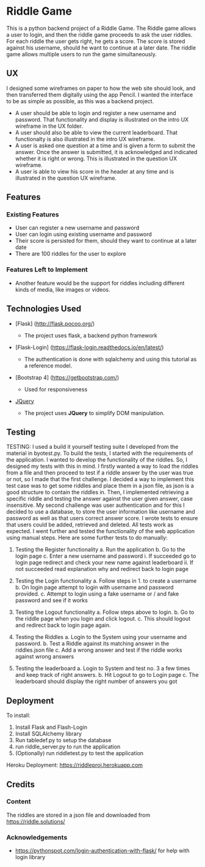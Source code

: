 # Riddle Game

This is a python backend project of a Riddle Game. The Riddle game allows a user to login, and then the riddle game proceeds to ask the user riddles. For each riddle the user gets right, he gets a score. The score is stored against his username, should he want to continue at a later date. The riddle game allows multiple users to run the game simultaneously.
 
## UX
 
 I designed some wireframes on paper to how the web site should look, and then transferred them digitally using the app Pencil. I wanted the interface to be as simple as possible, as this was a backend project.

- A user should be able to login and register a new username and password. That functionality and display is illustrated on the intro UX wireframe in the UX folder.
- A user should also be able to view the current leaderboard. That functionalty is also illustrated in the intro UX wireframe.
- A user is asked one question at a time and is given a form to submit the answer. Once the answer is submitted, it is acknowledged and indicated whether it is right or wrong.  This is illustrated in the question UX wireframe.
- A user is able to view his score in the header at any time and is illustrated in the question UX wireframe.

## Features

 
### Existing Features
- User can register a new username and password
- User can login using existing username and password
- Their score is persisted for them, should they want to continue at a later date
- There are 100 riddles for the user to explore

### Features Left to Implement
- Another feature would be the support for riddles including different kinds of media, like images or videos.

## Technologies Used

- [Flask] (http://flask.pocoo.org/)
    - The project uses flask, a backend python framework
- [Flask-Login] (https://flask-login.readthedocs.io/en/latest/)
    - The authentication is done with sqlalchemy and using this tutorial as a reference model.
   
- [Bootstrap 4] (https://getbootstrap.com/)
    - Used for responsiveness

- [JQuery](https://jquery.com)
    - The project uses **JQuery** to simplify DOM manipulation.


## Testing

TESTING:
I used a build it yourself testing suite I developed from the material in byotest.py. To build the tests, I started with the requirements of the application. I wanted to develop the functionality of the riddles. So, I designed my tests with this in mind. I firstly wanted a way to load the riddles from a file and then proceed to test if a riddle answer by the user was true or not, so I made that the first challenge. I decided a way to implement this test case was to get some riddles and place them in a json file, as json is a good structure to contain the riddles in. Then, I implemented retrieving a specific riddle and testing the answer against the user given answer, case insensitive. My second challenge was user authentication and for this I decided to use a database, to store the user information like username and password as well as that users correct answer score. I wrote tests to ensure that users could be added, retrieved and deleted. All tests work as expected. I went further and tested the functionality of the web application using manual steps.
Here are some further tests to do manually:

1. Testing the Register functionality
    a. Run the application
    b. Go to the login page
    c. Enter a new username and password
        i. If succeeded go to login page redirect and check your new name against leaderboard
        ii. If not succeeded read explanation why and redirect back to login page

2. Testing the Login functionality
    a. Follow steps in 1. to create a username
    b. On login page attempt to login with username and password provided.
    c. Attempt to login using a fake username or / and fake password and see if it works

3. Testing the Logout functionality
    a. Follow steps above to login.
    b. Go to the riddle page when you login and click logout.
    c. This should logout and redirect back to login page again.

3. Testing the Riddles
    a. Login to the System using your username and password.
    b. Test a Riddle against its matching answer in the riddles.json file
    c. Add a wrong answer and test if the riddle works against wrong answers

4. Testing the leaderboard
    a. Login to System and test no. 3 a few times and keep track of right answers.
    b. Hit Logout to go to Login page
    c. The leaderboard should display the right number of answers you got

## Deployment

To install:
1. Install Flask and Flash-Login
2. Install SQLAlchemy library
3. Run tabledef.py to setup the database
4. run riddle_server.py to run the application
5. (Optionally) run riddletest.py to test the application


Heroku Deployment: https://riddleproj.herokuapp.com


## Credits

### Content

The riddles are stored in a json file and downloaded from https://riddle.solutions/


### Acknowledgements

-  https://pythonspot.com/login-authentication-with-flask/ for help with login library


















